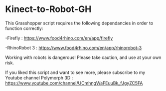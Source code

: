 # Kinect-to-Robot-GH

This Grasshopper script requires the following dependancies in order to function correctly:

-Firefly : https://www.food4rhino.com/en/app/firefly

-RhinoRobot 3 : https://www.food4rhino.com/en/app/rhinorobot-3

Working with robots is dangerous! Please take caution, and use at your own risk.


If you liked this script and want to see more, please subscribe to my Youtube channel Polymorph 3D : https://www.youtube.com/channel/UCmhngWaFEuuBk_fJgyZC5FA
